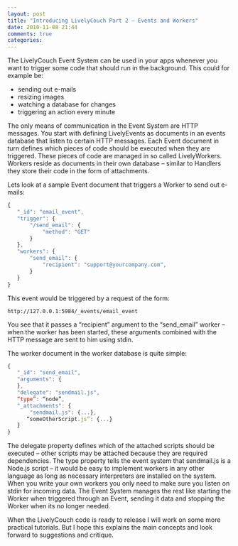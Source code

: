 ```yaml
---
layout: post
title: "Introducing LivelyCouch Part 2 – Events and Workers"
date: 2010-11-08 21:44
comments: true
categories: 
---
```

The LivelyCouch Event System can be used in your apps whenever you want to trigger some code that should run in the background. This could for example be:

- sending out e-mails
- resizing images
- watching a database for changes
- triggering an action every minute

The only means of communication in the Event System are HTTP messages.
You start with defining LivelyEvents as documents in an events database that listen to certain HTTP messages. Each Event document in turn defines which pieces of code should be executed when they are triggered.
These pieces of code are managed in so called LivelyWorkers. Workers reside as documents in their own database – similar to Handlers they store their code in the form of attachments.

Lets look at a sample Event document that triggers a Worker to send out e-mails:

``` js
{
   "_id": "email_event",
   "trigger": {
       "/send_email": {
           "method": "GET"
       }
   },
   "workers": {
       "send_email": {
           "recipient": "support@yourcompany.com",
       }
   }
}
```

This event would be triggered by a request of the form:

    http://127.0.0.1:5984/_events/email_event

You see that it passes a “recipient” argument to the “send_email” worker – when the worker has been started, these arguments combined with the HTTP message are sent to him using stdin.

The worker document in the worker database is quite simple:

``` js
{
   "_id": "send_email",
   "arguments": {
   },
   "delegate": "sendmail.js",
   “type”: “node”,
   "_attachments": {
       "sendmail.js": {...},
      “someOtherScript.js”: {...}
   }
}
```

The delegate property defines which of the attached scripts should be executed – other scripts may be attached because they are required dependencies.
The type property tells the event system that sendmail.js is a Node.js script – it would be easy to implement workers in any other language as long as necessary interpreters are installed on the system.
When you write your own workers you only need to make sure you listen on stdin for incoming data. The Event System manages the rest like starting the Worker when triggered through an Event, sending it data and stopping the Worker when its no longer needed.

When the LivelyCouch code is ready to release I will work on some more practical tutorials. But I hope this explains the main concepts and look forward to suggestions and critique.
